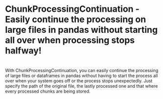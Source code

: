 # ChunkProcessingContinuation - Easily continue the processing on large files in pandas without starting all over when processing stops halfway!
# 
#
#


With ChunkProcessingContinuation, you can easily continue the processing of large files or dataframes in pandas without having to start the process all over when your system goes off or the process stops unexpectedly. Just specify the path of the original file, the lastly processed one and that where every processed chunks are being stored.
